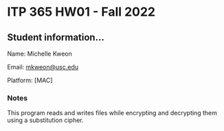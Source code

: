 # ITP 365 HW01 - Fall 2022 #

## Student information... ##
Name: Michelle Kweon

Email: mkweon@usc.edu

Platform: [MAC]

### Notes ###
This program reads and writes files while encrypting and decrypting them using a substitution cipher.

